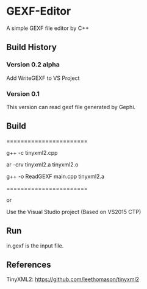 # GEXF-Editor
A simple GEXF file editor by C++

## Build History

### Version 0.2 alpha
Add WriteGEXF to VS Project

### Version 0.1
This version can read gexf file generated by Gephi.

## Build
=======================

g++ -c tinyxml2.cpp

ar -crv tinyxml2.a tinyxml2.o

g++ -o ReadGEXF main.cpp tinyxml2.a

=======================

or

Use the Visual Studio project (Based on VS2015 CTP)

## Run
in.gexf is the input file.

## References
TinyXML2: https://github.com/leethomason/tinyxml2
